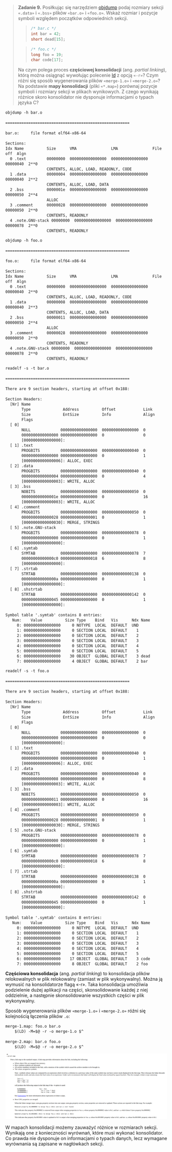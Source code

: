 > **Zadanie 9.** Posiłkując się narzędziem [objdump](https://sourceware.org/binutils/docs/binutils/objdump.html) podaj rozmiary sekcji `«.data»` i `«.bss»` plików `«bar.o»` i `«foo.o»`. Wskaż rozmiar i pozycje symboli względem początków odpowiednich sekcji.
>> ```c
>> /* bar.c */
>> int bar = 42;
>> short dead[15];
>> ```
>
>> ```c
>> /* foo.c */
>> long foo = 19;
>> char code[17];
>> ```
>
> Na czym polega proces **częściowej konsolidacji** (ang. *partial linking*), którą można osiągnąć wywołując polecenie [ld](https://sourceware.org/binutils/docs/ld/index.html) z opcją `«-r»`? Czym różni się sposób wygenerowania plików `«merge-1.o»` i `«merge-2.o»`? Na podstawie **mapy konsolidacji** (pliki `«*.map»`) porównaj pozycje symboli i rozmiary sekcji w plikach wynikowych. Z czego wynikają różnice skoro konsolidator nie dysponuje informacjami o typach języka C?

```
objdump -h bar.o

======================================================

bar.o:     file format elf64-x86-64

Sections:
Idx Name          Size      VMA               LMA               File off  Algn
  0 .text         00000000  0000000000000000  0000000000000000  00000040  2**0
                  CONTENTS, ALLOC, LOAD, READONLY, CODE
  1 .data         00000004  0000000000000000  0000000000000000  00000040  2**2
                  CONTENTS, ALLOC, LOAD, DATA
  2 .bss          0000001e  0000000000000000  0000000000000000  00000050  2**4
                  ALLOC
  3 .comment      00000028  0000000000000000  0000000000000000  00000050  2**0
                  CONTENTS, READONLY
  4 .note.GNU-stack 00000000  0000000000000000  0000000000000000  00000078  2**0
                  CONTENTS, READONLY
```

```
objdump -h foo.o

======================================================

foo.o:     file format elf64-x86-64

Sections:
Idx Name          Size      VMA               LMA               File off  Algn
  0 .text         00000000  0000000000000000  0000000000000000  00000040  2**0
                  CONTENTS, ALLOC, LOAD, READONLY, CODE
  1 .data         00000008  0000000000000000  0000000000000000  00000040  2**3
                  CONTENTS, ALLOC, LOAD, DATA
  2 .bss          00000011  0000000000000000  0000000000000000  00000050  2**4
                  ALLOC
  3 .comment      00000028  0000000000000000  0000000000000000  00000050  2**0
                  CONTENTS, READONLY
  4 .note.GNU-stack 00000000  0000000000000000  0000000000000000  00000078  2**0
                  CONTENTS, READONLY
```

```
readelf -s -t bar.o

======================================================

There are 9 section headers, starting at offset 0x188:

Section Headers:
  [Nr] Name
       Type              Address          Offset            Link
       Size              EntSize          Info              Align
       Flags
  [ 0] 
       NULL             0000000000000000  0000000000000000  0
       0000000000000000 0000000000000000  0                 0
       [0000000000000000]: 
  [ 1] .text
       PROGBITS         0000000000000000  0000000000000040  0
       0000000000000000 0000000000000000  0                 1
       [0000000000000006]: ALLOC, EXEC
  [ 2] .data
       PROGBITS         0000000000000000  0000000000000040  0
       0000000000000004 0000000000000000  0                 4
       [0000000000000003]: WRITE, ALLOC
  [ 3] .bss
       NOBITS           0000000000000000  0000000000000050  0
       000000000000001e 0000000000000000  0                 16
       [0000000000000003]: WRITE, ALLOC
  [ 4] .comment
       PROGBITS         0000000000000000  0000000000000050  0
       0000000000000028 0000000000000001  0                 1
       [0000000000000030]: MERGE, STRINGS
  [ 5] .note.GNU-stack
       PROGBITS         0000000000000000  0000000000000078  0
       0000000000000000 0000000000000000  0                 1
       [0000000000000000]: 
  [ 6] .symtab
       SYMTAB           0000000000000000  0000000000000078  7
       00000000000000c0 0000000000000018  6                 8
       [0000000000000000]: 
  [ 7] .strtab
       STRTAB           0000000000000000  0000000000000138  0
       000000000000000a 0000000000000000  0                 1
       [0000000000000000]: 
  [ 8] .shstrtab
       STRTAB           0000000000000000  0000000000000142  0
       0000000000000045 0000000000000000  0                 1
       [0000000000000000]: 

Symbol table '.symtab' contains 8 entries:
   Num:    Value          Size Type    Bind   Vis      Ndx Name
     0: 0000000000000000     0 NOTYPE  LOCAL  DEFAULT  UND 
     1: 0000000000000000     0 SECTION LOCAL  DEFAULT    1 
     2: 0000000000000000     0 SECTION LOCAL  DEFAULT    2 
     3: 0000000000000000     0 SECTION LOCAL  DEFAULT    3 
     4: 0000000000000000     0 SECTION LOCAL  DEFAULT    4 
     5: 0000000000000000     0 SECTION LOCAL  DEFAULT    5 
     6: 0000000000000000    30 OBJECT  GLOBAL DEFAULT    3 dead
     7: 0000000000000000     4 OBJECT  GLOBAL DEFAULT    2 bar
```

```
readelf -s -t foo.o

======================================================

There are 9 section headers, starting at offset 0x188:

Section Headers:
  [Nr] Name
       Type              Address          Offset            Link
       Size              EntSize          Info              Align
       Flags
  [ 0] 
       NULL             0000000000000000  0000000000000000  0
       0000000000000000 0000000000000000  0                 0
       [0000000000000000]: 
  [ 1] .text
       PROGBITS         0000000000000000  0000000000000040  0
       0000000000000000 0000000000000000  0                 1
       [0000000000000006]: ALLOC, EXEC
  [ 2] .data
       PROGBITS         0000000000000000  0000000000000040  0
       0000000000000008 0000000000000000  0                 8
       [0000000000000003]: WRITE, ALLOC
  [ 3] .bss
       NOBITS           0000000000000000  0000000000000050  0
       0000000000000011 0000000000000000  0                 16
       [0000000000000003]: WRITE, ALLOC
  [ 4] .comment
       PROGBITS         0000000000000000  0000000000000050  0
       0000000000000028 0000000000000001  0                 1
       [0000000000000030]: MERGE, STRINGS
  [ 5] .note.GNU-stack
       PROGBITS         0000000000000000  0000000000000078  0
       0000000000000000 0000000000000000  0                 1
       [0000000000000000]: 
  [ 6] .symtab
       SYMTAB           0000000000000000  0000000000000078  7
       00000000000000c0 0000000000000018  6                 8
       [0000000000000000]: 
  [ 7] .strtab
       STRTAB           0000000000000000  0000000000000138  0
       000000000000000a 0000000000000000  0                 1
       [0000000000000000]: 
  [ 8] .shstrtab
       STRTAB           0000000000000000  0000000000000142  0
       0000000000000045 0000000000000000  0                 1
       [0000000000000000]: 

Symbol table '.symtab' contains 8 entries:
   Num:    Value          Size Type    Bind   Vis      Ndx Name
     0: 0000000000000000     0 NOTYPE  LOCAL  DEFAULT  UND 
     1: 0000000000000000     0 SECTION LOCAL  DEFAULT    1 
     2: 0000000000000000     0 SECTION LOCAL  DEFAULT    2 
     3: 0000000000000000     0 SECTION LOCAL  DEFAULT    3 
     4: 0000000000000000     0 SECTION LOCAL  DEFAULT    4 
     5: 0000000000000000     0 SECTION LOCAL  DEFAULT    5 
     6: 0000000000000000    17 OBJECT  GLOBAL DEFAULT    3 code
     7: 0000000000000000     8 OBJECT  GLOBAL DEFAULT    2 foo
```

**Częściowa konsolidacja** (ang. *partial linking*) to konsolidacja plików relokowalnych w plik relokowalny (zamiast w plik wykonywalny). Można ją wymusić na konsolidatorze flagą «-r». Taka konsolidacja umożliwia podzielenie dużej aplikacji na części, skonsolidowanie każdej z niej oddzielnie, a następnie skonsolidowanie wszystkich części w plik wykonywalny.

Sposób wygenerowania plików `«merge-1.o»` i `«merge-2.o»` róźni się kolejnością łączenia plików `.o`:
```
merge-1.map: foo.o bar.o
	$(LD) -M=$@ -r -o merge-1.o $^

merge-2.map: bar.o foo.o 
	$(LD) -M=$@ -r -o merge-2.o $^
```

![Mapa konsolidacji](zadanie9.1.png)

W mapach konsolidacji możemy zauważyć różnice w rozmiarach sekcji. Wynikają one z konieczności wyrównań, które musi wykonać konsolidator. Co prawda nie dysponuje on informacjami o typach danych, lecz wymagane wyrównania są zapisane w nagłówkach sekcji. 